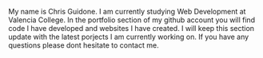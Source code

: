 My name is Chris Guidone. I am currently studying Web Development at Valencia College. In the portfolio section of my github account you will find code I have developed and websites I have created. I will keep this section update with the latest porjects I am currently working on. If you have any questions please dont hesitate to contact me.
